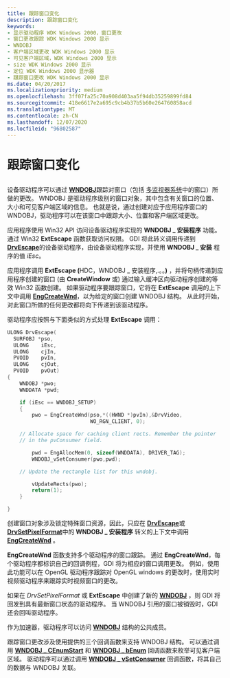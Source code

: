 ```yaml
---
title: 跟踪窗口变化
description: 跟踪窗口变化
keywords:
- 显示驱动程序 WDK Windows 2000，窗口更改
- 窗口更改跟踪 WDK Windows 2000 显示
- WNDOBJ
- 客户端区域更改 WDK Windows 2000 显示
- 可见客户端区域，WDK Windows 2000 显示
- size WDK Windows 2000 显示
- 定位 WDK Windows 2000 显示器
- 跟踪窗口更改 WDK Windows 2000 显示
ms.date: 04/20/2017
ms.localizationpriority: medium
ms.openlocfilehash: 3ff07fa25c70a908d403aa5f94db35259899fd84
ms.sourcegitcommit: 418e6617e2a695c9cb4b37b5b60e264760858acd
ms.translationtype: MT
ms.contentlocale: zh-CN
ms.lasthandoff: 12/07/2020
ms.locfileid: "96802587"
---
```

# <a name="tracking-window-changes"></a>跟踪窗口变化


## <span id="ddk_tracking_window_changes_gg"></span><span id="DDK_TRACKING_WINDOW_CHANGES_GG"></span>


设备驱动程序可以通过 [**WNDOBJ**](/windows/win32/api/winddi/ns-winddi-wndobj)跟踪对窗口（包括 [多监视器系统](multiple-monitor-support-in-the-display-driver.md)中的窗口）所做的更改。 WNDOBJ 是驱动程序级别的窗口对象，其中包含有关窗口的位置、大小和可见客户端区域的信息。 也就是说，通过创建对应于应用程序窗口的 WNDOBJ，驱动程序可以在该窗口中跟踪大小、位置和客户端区域更改。

应用程序使用 Win32 API 访问设备驱动程序实现的 **WNDOBJ \_ 安装程序** 功能。 通过 Win32 **ExtEscape** 函数获取访问权限。 GDI 将此转义调用传递到 [**DrvEscape**](/windows/win32/api/winddi/nf-winddi-drvescape)的设备驱动程序，由设备驱动程序实现，并使用 **WNDOBJ \_ 安装** 程序的值 *iEsc*。

应用程序调用 <strong>ExtEscape (</strong>HDC，WNDOBJ \_ 安装程序,.。。**)** ，并将句柄传递到应用程序创建的窗口 (由 **CreateWindow** 或) 通过输入缓冲区向驱动程序创建的等效 Win32 函数创建。 如果驱动程序要跟踪窗口，它将在 **ExtEscape** 调用的上下文中调用 [**EngCreateWnd**](/windows/win32/api/winddi/nf-winddi-engcreatewnd)，以为给定的窗口创建 WNDOBJ 结构。 从此时开始，对此窗口所做的任何更改都将向下传递到该驱动程序。

驱动程序应按照与下面类似的方式处理 **ExtEscape** 调用：

```cpp
ULONG DrvEscape(
  SURFOBJ *pso,
  ULONG    iEsc,
  ULONG    cjIn,
  PVOID    pvIn,
  ULONG    cjOut,
  PVOID    pvOut)
{
    WNDOBJ *pwo;
    WNDDATA *pwd;

    if (iEsc == WNDOBJ_SETUP)
    {
        pwo = EngCreateWnd(pso,*((HWND *)pvIn),&DrvVideo,
                           WO_RGN_CLIENT, 0);

    // Allocate space for caching client rects. Remember the pointer
    // in the pvConsumer field.

        pwd = EngAllocMem(0, sizeof(WNDDATA), DRIVER_TAG);
        WNDOBJ_vSetConsumer(pwo,pwd);

    // Update the rectangle list for this wndobj.

        vUpdateRects(pwo);
        return(1);
    }

}
```

创建窗口对象涉及锁定特殊窗口资源，因此，只应在 [**DrvEscape**](/windows/win32/api/winddi/nf-winddi-drvescape)或 [**DrvSetPixelFormat**](/windows/win32/api/winddi/nf-winddi-drvsetpixelformat)中的 **WNDOBJ \_ 安装程序** 转义的上下文中调用 [**EngCreateWnd**](/windows/win32/api/winddi/nf-winddi-engcreatewnd) 。

**EngCreateWnd** 函数支持多个驱动程序的窗口跟踪。 通过 **EngCreateWnd**，每个驱动程序都标识自己的回调例程，GDI 将为相应的窗口调用更改。 例如，使用此功能可以在 OpenGL 驱动程序跟踪对 OpenGL windows 的更改时，使用实时视频驱动程序来跟踪实时视频窗口的更改。

如果在 *DrvSetPixelFormat* 或 **ExtEscape** 中创建了新的 [**WNDOBJ**](/windows/win32/api/winddi/ns-winddi-wndobj) ，则 GDI 将回发到具有最新窗口状态的驱动程序。 当 WNDOBJ 引用的窗口被销毁时，GDI 还会回叫驱动程序。

作为加速器，驱动程序可以访问 [**WNDOBJ**](/windows/win32/api/winddi/ns-winddi-wndobj) 结构的公共成员。

跟踪窗口更改涉及使用提供的三个回调函数来支持 WNDOBJ 结构。 可以通过调用 [**WNDOBJ \_ CEnumStart**](/windows/win32/api/winddi/nf-winddi-wndobj_cenumstart) 和 [**WNDOBJ \_ bEnum**](/windows/win32/api/winddi/nf-winddi-wndobj_benum) 回调函数来枚举可见客户端区域。 驱动程序可以通过调用 [**WNDOBJ \_ vSetConsumer**](/windows/win32/api/winddi/nf-winddi-wndobj_vsetconsumer) 回调函数，将其自己的数据与 WNDOBJ 关联。
